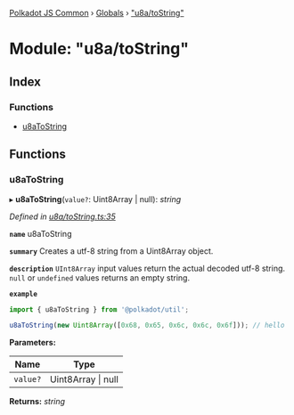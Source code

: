 [Polkadot JS Common](../README.md) › [Globals](../globals.md) › ["u8a/toString"](_u8a_tostring_.md)

# Module: "u8a/toString"

## Index

### Functions

* [u8aToString](_u8a_tostring_.md#u8atostring)

## Functions

###  u8aToString

▸ **u8aToString**(`value?`: Uint8Array | null): *string*

*Defined in [u8a/toString.ts:35](https://github.com/polkadot-js/common/blob/15c9904c/packages/util/src/u8a/toString.ts#L35)*

**`name`** u8aToString

**`summary`** Creates a utf-8 string from a Uint8Array object.

**`description`** 
`UInt8Array` input values return the actual decoded utf-8 string. `null` or `undefined` values returns an empty string.

**`example`** 
<BR>

```javascript
import { u8aToString } from '@polkadot/util';

u8aToString(new Uint8Array([0x68, 0x65, 0x6c, 0x6c, 0x6f])); // hello
```

**Parameters:**

Name | Type |
------ | ------ |
`value?` | Uint8Array &#124; null |

**Returns:** *string*
